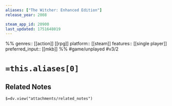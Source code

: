 ```yaml
---
aliases: ["The Witcher: Enhanced Edition"]
release_year: 2008

steam_app_id: 20900
last_updated: 1751648019
---
```

%%
genres:: [[action]] [[rpg]]
platform:: [[steam]]
features:: [[single player]]
preferred_input:: [[mkb]]
%%
#game/unplayed
#v3/2

# `=this.aliases[0]`
## Related Notes
`$=dv.view("attachments/related_notes")`